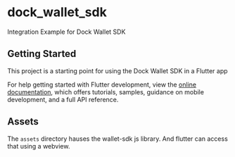 # dock_wallet_sdk

Integration Example for Dock Wallet SDK

## Getting Started

This project is a starting point for using the Dock Wallet SDK in a Flutter app

For help getting started with Flutter development, view the
[online documentation](https://flutter.dev/docs), which offers tutorials,
samples, guidance on mobile development, and a full API reference.

## Assets

The `assets` directory hauses the wallet-sdk js library. And flutter can access that using a webview.

